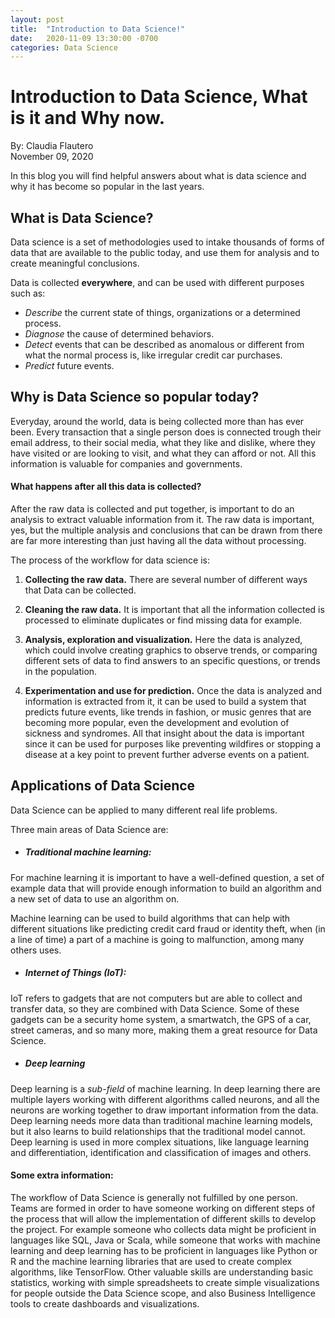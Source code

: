 ```yaml
---
layout: post
title:  "Introduction to Data Science!"
date:   2020-11-09 13:30:00 -0700
categories: Data Science
---
```

# **Introduction to Data Science, What is it and Why now.**

By: Claudia Flautero  
November 09, 2020  

In this blog you will find helpful answers about what is data science and why it has become so popular in the last years.

## What is Data Science?

Data science is a set of methodologies used to intake thousands of forms of data that are available to the public today, and use them for analysis and to create meaningful conclusions.

Data is collected **everywhere**, and can be used with different purposes such as:

- *Describe* the current state of things, organizations or a determined process.
- *Diagnose* the cause of determined behaviors.
- *Detect* events that can be described as anomalous or different from what the normal process is, like irregular credit car purchases.
- *Predict* future events.

## Why is Data Science so popular today?

Everyday, around the world, data is being collected more than has ever been. Every transaction that a single person does is connected trough their email address, to their social media, what they like and dislike, where they have visited or are looking to visit, and what they can afford or not. All this information is valuable for companies and governments.

#### What happens after all this data is collected?

After the raw data is collected and put together, is important to do an analysis to extract valuable information from it. The raw data is important, yes, but the multiple analysis and conclusions that can be drawn from there are far more interesting than just having all the data without processing.  

The process of the workflow for data science is:  

1. **Collecting the raw data.**  There are several number of different ways that Data can be collected.

2. **Cleaning the raw data.** It is important that all the information collected is processed to eliminate duplicates or find missing data for example.

3. **Analysis, exploration and visualization.** Here the data is analyzed, which could involve creating graphics to observe trends, or comparing different sets of data to find answers to an specific questions, or trends in the population.

4. **Experimentation and use for prediction.** Once the data is analyzed and information is extracted from it, it can be used to build a system that predicts future events, like trends in fashion, or music genres that are becoming more popular, even the development and evolution of sickness and syndromes. All that insight about the data is important since it can be used for purposes like preventing wildfires or stopping a disease at a key point to prevent further adverse events on a patient.

## Applications of Data Science

Data Science can be applied to many different real life problems.  

Three main areas of Data Science are:  

- ##### Traditional machine learning:

For machine learning it is important to have a well-defined question, a set of example data that will provide enough information to build an algorithm and a new set of data to use an algorithm on.

Machine learning can be used to build algorithms that can help with different situations like predicting credit card fraud or identity theft, when (in a line of time) a part of a machine is going to malfunction, among many others uses.

- ##### Internet of Things (IoT):

IoT refers to gadgets that are not computers but are able to collect and transfer data, so they are combined with Data Science. Some of these gadgets can be a security home system, a smartwatch, the GPS of a car, street cameras, and so many more, making them a great resource for Data Science.

- ##### Deep learning

Deep learning is a *sub-field* of machine learning. In deep learning there are multiple layers working with different algorithms called neurons, and all the neurons are working together to draw important information from the data. Deep learning needs more data than traditional machine learning models, but it also learns to build relationships that the traditional model cannot. Deep learning is used in more complex situations, like language learning and differentiation, identification and classification of images and others.

#### Some extra information:

The workflow of Data Science is generally not fulfilled by one person. Teams are formed in order to have someone working on different steps of the process that will allow the implementation of different skills to develop the project. For example someone who collects data might be proficient in languages like SQL, Java or Scala, while someone that works with machine learning and deep learning has to be proficient in languages like Python or R and the machine learning libraries that are used to create complex algorithms, like TensorFlow. Other valuable skills are understanding basic statistics, working with simple spreadsheets to create simple visualizations for people outside the Data Science scope, and also Business Intelligence tools to create dashboards and visualizations.
